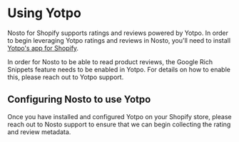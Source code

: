 # Using Yotpo

Nosto for Shopify supports ratings and reviews powered by Yotpo. In order to begin leveraging Yotpo ratings and reviews in Nosto, you'll need to install [Yotpo's app for Shopify](https://apps.shopify.com/yotpo-social-reviews).

In order for Nosto to be able to read product reviews, the Google Rich Snippets feature needs to be enabled in Yotpo. For details on how to enable this, please reach out to Yotpo support.

## Configuring Nosto to use Yotpo

Once you have installed and configured Yotpo on your Shopify store, please reach out to Nosto support to ensure that we can begin collecting the rating and review metadata.
